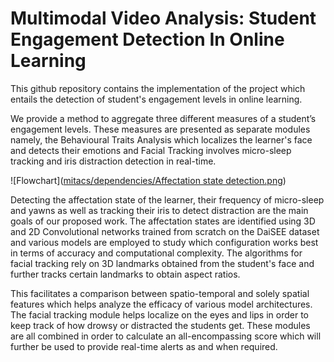 # Multimodal Video Analysis: Student Engagement Detection In Online Learning

This github repository contains the implementation of the project which entails the detection of student's engagement levels in online learning.

We provide a method to aggregate three different measures of a student’s engagement levels. These measures are presented as separate modules namely, the Behavioural Traits Analysis which localizes the learner's face and detects their emotions and Facial Tracking involves micro-sleep tracking and iris distraction detection in real-time.

![Flowchart]([mitacs/dependencies/Affectation state detection.png](https://github.com/01pooja10/mitacs/blob/main/dependecies/Affectation%20state%20detection.png))

Detecting the affectation state of the learner, their frequency of micro-sleep and yawns as well as tracking their iris to detect distraction are the main goals of our proposed work. The affectation states are identified using 3D and 2D Convolutional networks trained from scratch on the DaiSEE dataset and various models are employed to study which configuration works best in terms of accuracy and computational complexity. The algorithms for facial tracking rely on 3D landmarks obtained from the student's face and further tracks certain landmarks to obtain aspect ratios.

This facilitates a comparison between spatio-temporal and solely spatial features which helps analyze the efficacy of various model architectures. The facial tracking module helps localize on the eyes and lips in order to keep track of how drowsy or distracted the students get. These modules are all combined in order to calculate an all-encompassing score which will further be used to provide real-time alerts as and when required.



